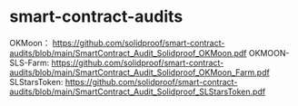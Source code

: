 # smart-contract-audits
OKMoon：
https://github.com/solidproof/smart-contract-audits/blob/main/SmartContract_Audit_Solidproof_OKMoon.pdf
OKMOON-SLS-Farm:
https://github.com/solidproof/smart-contract-audits/blob/main/SmartContract_Audit_Solidproof_OKMoon_Farm.pdf
SLStarsToken:
https://github.com/solidproof/smart-contract-audits/blob/main/SmartContract_Audit_Solidproof_SLStarsToken.pdf

